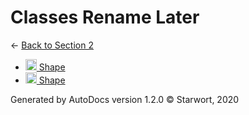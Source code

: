 <style>img{height:18px;margin-bottom:-3px}</style>
# Classes Rename Later

← [Back to Section 2](..)

- [![PY file](https://img.icons8.com/windows/512/4a90e2/py.png) Shape](shape.py)
- [![SPLW file](https://starwort.github.io/computer-science/icon-splw.png) Shape](shape.splw)

Generated by AutoDocs version 1.2.0 © Starwort, 2020
